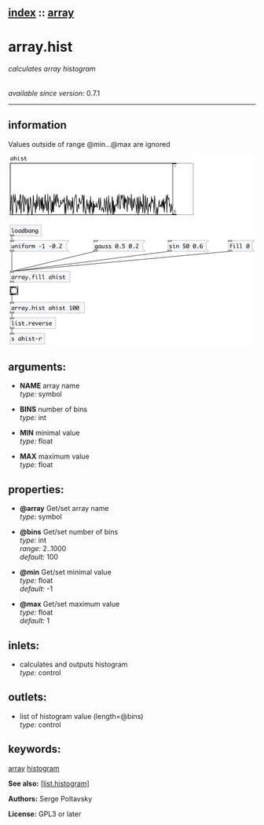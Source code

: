 [index](index.html) :: [array](category_array.html)
---

# array.hist

###### calculates array histogram

*available since version:* 0.7.1

---


## information
Values outside of range @min...@max are ignored


[![example](../examples/img/array.hist.jpg)](../examples/pd/array.hist.pd)



## arguments:

* **NAME**
array name<br>
_type:_ symbol<br>

* **BINS**
number of bins<br>
_type:_ int<br>

* **MIN**
minimal value<br>
_type:_ float<br>

* **MAX**
maximum value<br>
_type:_ float<br>





## properties:

* **@array** 
Get/set array name<br>
_type:_ symbol<br>

* **@bins** 
Get/set number of bins<br>
_type:_ int<br>
_range:_ 2..1000<br>
_default:_ 100<br>

* **@min** 
Get/set minimal value<br>
_type:_ float<br>
_default:_ -1<br>

* **@max** 
Get/set maximum value<br>
_type:_ float<br>
_default:_ 1<br>



## inlets:

* calculates and outputs histogram<br>
_type:_ control



## outlets:

* list of histogram value (length=@bins)<br>
_type:_ control



## keywords:

[array](keywords/array.html)
[histogram](keywords/histogram.html)



**See also:**
[\[list.histogram\]](list.histogram.html)




**Authors:** Serge Poltavsky




**License:** GPL3 or later






